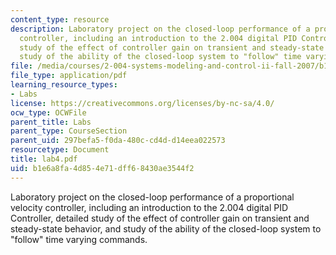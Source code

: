 ```yaml
---
content_type: resource
description: Laboratory project on the closed-loop performance of a proportional velocity
  controller, including an introduction to the 2.004 digital PID Controller, detailed
  study of the effect of controller gain on transient and steady-state behavior, and
  study of the ability of the closed-loop system to "follow" time varying commands.
file: /media/courses/2-004-systems-modeling-and-control-ii-fall-2007/b1e6a8fa4d854e71dff68430ae3544f2_lab4.pdf
file_type: application/pdf
learning_resource_types:
- Labs
license: https://creativecommons.org/licenses/by-nc-sa/4.0/
ocw_type: OCWFile
parent_title: Labs
parent_type: CourseSection
parent_uid: 297befa5-f0da-480c-cd4d-d14eea022573
resourcetype: Document
title: lab4.pdf
uid: b1e6a8fa-4d85-4e71-dff6-8430ae3544f2
---
```

Laboratory project on the closed-loop performance of a proportional velocity controller, including an introduction to the 2.004 digital PID Controller, detailed study of the effect of controller gain on transient and steady-state behavior, and study of the ability of the closed-loop system to "follow" time varying commands.